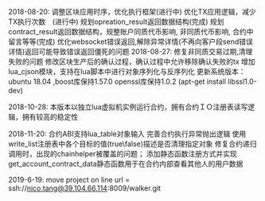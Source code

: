 2018-08-20:
    调整区块应用时序，优化执行框架(进行中)
    优化TX应用逻辑，减少TX执行次数　(进行中)
    规划opreation_result返回数据结构(完成)
    规划contract_result返回数据结构，规整账户同质代币影响, 非同质代币影响, 合约中留言等等(完成)
    优化websocket错误返回,解除异常详情(不再向客户段send错误详情)返回可能导致错误返回僵死的问题
2018-08-27:
    修复非同质交易过期,清理失败的问题
    修改区块生产后的确认过程，确认过程中允许移除确认失败的tx
    增加lua_cjson模块，支持在lua脚本中进行对象序列化与反序列化
    更新系统版本：ubuntu 18.04 ,boost库保持1.57.0 openssl库保持1.0.2 (apt-get install libssl1.0-dev)



2018-10-28:
    本版本以独立lua虚拟机实例运行合约，拥有合约ＩＯ注册表读写逻辑，拥有较高的稳定性

2018-11-20:
    合约ABI支持lua_table对象输入
    完善合约执行异常抛出逻辑
    使用write_list注册表中各个目标的值(true\false)描述是否清理指定对象
    修复合约递归调用时，出现的chainhelper被覆盖的问题；
    添加静态函数注册方式并实现get_account_contract_data静态函数用于在合约内部查看其他人的用户数据

2019-6-19:
    move project  on line
    url = ssh://nico.tang@39.104.66.114:8009/walker.git

